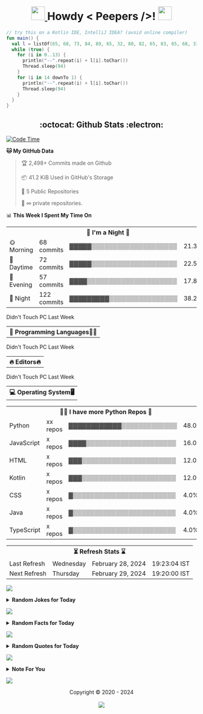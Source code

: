 <h1 align='center'>
	<a href="https://adityaprasad.eu.org" rel="nofollow"> <img src="https://media2.giphy.com/media/QssGEmpkyEOhBCb7e1/giphy.gif?cid=ecf05e47a0n14BexZMoP1gqvSbLZSfYigjUvfcXkroScK00bl&rid=giphy.gif" height="36px" width="36px"> </a> Howdy < Peepers />! 
	<a href="https://adityaprasad.eu.org" rel="nofollow"> <img src="https://raw.githubusercontent.com/MartinHeinz/MartinHeinz/master/wave.gif" height="36px" width="36px"> </a>
	<br>
</h1>

```kt
// try this on a Kotlin IDE, IntelliJ IDEA? (avoid online compiler)
fun main() {
  val l = listOf(65, 68, 73, 84, 89, 65, 32, 80, 82, 65, 83, 65, 68, 32, 83)
  while (true) {
    for (i in 0..13) {
      println("--".repeat(i) + l[i].toChar())
      Thread.sleep(94)
    }
    for (i in 14 downTo 1) {
      println("--".repeat(i) + l[i].toChar())
      Thread.sleep(94)
    }
  }
}
```

<h2 align='center'> :octocat: Github Stats :electron: </h2>


  <!--START_SECTION:waka-->
<p><a href="https://adityaprasad.eu.org" rel="nofollow"> <img src="https://camo.githubusercontent.com/850c5a08cc809027cafd5c701f64900437da5288ac2f116d7d86f269a0f00d88/687474703a2f2f696d672e736869656c64732e696f2f62616467652f436f646525323054696d6525323073696e636525323032322f30312f323032322d3125324330353525323068727325323032352532306d696e732d626c75653f6c6f676f3d77616b6174696d65" alt="Code Time" data-canonical-src="http://img.shields.io/badge/Code%20Time%20since%2022/01/2022-1%2C055%20hrs%2025%20mins-blue?logo=wakatime" style="max-width: 100%;"> </a></p>
<p><strong>🐱 My GitHub Data</strong></p>
<blockquote>
<p>🏆 2,498+ Commits made on Github</p>
<p>📦 41.2 KiB Used in GitHub's Storage</p>
<p>📜 5 Public Repositories</p>
<p>🔑 ∞ private repositories.</p>
</blockquote>
<p>📊 <strong>This Week I Spent My Time On</strong></p>
<table>
<tbody><tr><th colspan="4"> 👻 I'm a Night 🦉</th></tr> 
 <tr>
<td>🌞 Morning</td>
<td>68 commits</td>
<td>▓▓▓▓▓▒▒▒▒▒▒▒▒▒▒▒▒▒▒▒▒▒▒▒▒</td>
<td>21.32%</td>
</tr> 
 <tr>
<td>🌆 Daytime</td>
<td>72 commits</td>
<td>▓▓▓▓▓▒▒▒▒▒▒▒▒▒▒▒▒▒▒▒▒▒▒▒▒</td>
<td>22.57%</td>
</tr> 
 <tr>
<td>🌃 Evening</td>
<td>57 commits</td>
<td>▓▓▓▓▒▒▒▒▒▒▒▒▒▒▒▒▒▒▒▒▒▒▒▒▒</td>
<td>17.87%</td>
</tr> 
 <tr>
<td>🌙 Night</td>
<td>122 commits</td>
<td>▓▓▓▓▓▓▓▓▓▒▒▒▒▒▒▒▒▒▒▒▒▒▒▒▒</td>
<td>38.24%</td>
</tr>
</tbody></table>
 
Didn't Touch PC Last Week
<table>
<tbody><tr><th colspan="4">💬 Programming Languages🧑‍💻 </th></tr></tbody></table>
 
Didn't Touch PC Last Week
<table>
<tbody><tr><th colspan="4">🔥 Editors🔥 </th></tr></tbody></table>
 
Didn't Touch PC Last Week
<table>
<tbody><tr><th colspan="4">💻 Operating System🖥️ </th></tr></tbody></table>
<table>
<tbody><tr><th colspan="4"> 🧑‍💻 I have more Python Repos 📁</th></tr> 
 <tr>
<td>Python</td>
<td>xx repos</td>
<td>▓▓▓▓▓▓▓▓▓▓▓▓▒▒▒▒▒▒▒▒▒▒▒▒▒</td>
<td>48.0%</td>
</tr> 
 <tr>
<td>JavaScript</td>
<td>x repos</td>
<td>▓▓▓▓▒▒▒▒▒▒▒▒▒▒▒▒▒▒▒▒▒▒▒▒▒</td>
<td>16.0%</td>
</tr> 
 <tr>
<td>HTML</td>
<td>x repos</td>
<td>▓▓▓▒▒▒▒▒▒▒▒▒▒▒▒▒▒▒▒▒▒▒▒▒▒</td>
<td>12.0%</td>
</tr> 
 <tr>
<td>Kotlin</td>
<td>x repos</td>
<td>▓▓▓▒▒▒▒▒▒▒▒▒▒▒▒▒▒▒▒▒▒▒▒▒▒</td>
<td>12.0%</td>
</tr> 
 <tr>
<td>CSS</td>
<td>x repos</td>
<td>▓▒▒▒▒▒▒▒▒▒▒▒▒▒▒▒▒▒▒▒▒▒▒▒▒</td>
<td>4.0%</td>
</tr> 
 <tr>
<td>Java</td>
<td>x repos</td>
<td>▓▒▒▒▒▒▒▒▒▒▒▒▒▒▒▒▒▒▒▒▒▒▒▒▒</td>
<td>4.0%</td>
</tr> 
 <tr>
<td>TypeScript</td>
<td>x repos</td>
<td>▓▒▒▒▒▒▒▒▒▒▒▒▒▒▒▒▒▒▒▒▒▒▒▒▒</td>
<td>4.0%</td>
</tr>
</tbody></table>
<table>
<tbody><tr><th colspan="4">⏳ Refresh Stats ⌛</th></tr>
<tr>
<td>Last Refresh</td>
<td>Wednesday</td>
<td>February 28, 2024</td>
<td>19:23:04 IST</td>
</tr>
<tr>
<td>Next Refresh</td>
<td>Thursday</td>
<td>February 29, 2024</td>
<td>19:20:00 IST</td>
</tr>
</tbody></table>
<p>
	<a href="https://adityaprasad.eu.org" rel="nofollow">
		<img src="https://user-images.githubusercontent.com/73097560/115834477-dbab4500-a447-11eb-908a-139a6edaec5c.gif" style="max-width: 100%;">
	</a>
</p>
<details>
<summary><b>Random Jokes for Today</b></summary>
<br>
<pre><code>1 » A horse walks into a bar. The bar tender says "Hey." The horse says "Sure."</code></pre>
<pre><code>2 » What did the drummer name her twin daughters? Anna One, Anna Two...</code></pre>
<pre><code>3 » Why do crabs never give to charity? Because theyâ��re shellfish.</code></pre>
</details>
<p>
	<a href="https://adityaprasad.eu.org" rel="nofollow">
		<img src="https://user-images.githubusercontent.com/73097560/115834477-dbab4500-a447-11eb-908a-139a6edaec5c.gif" style="max-width: 100%;">
	</a>
</p>
<details>
<summary><b>Random Facts for Today</b></summary>
<br>
<pre><code>1 » The crack of a whip is actually a tiny sonic boom, since the tip breaks the sound barrier.</code></pre>
<pre><code>2 » Donald Duck`s middle name is Fauntleroy.  </code></pre>
<pre><code>3 » Only 6 people in the whole world have died from moshing.</code></pre>
</details>
<p>
	<a href="https://adityaprasad.eu.org" rel="nofollow">
		<img src="https://user-images.githubusercontent.com/73097560/115834477-dbab4500-a447-11eb-908a-139a6edaec5c.gif" style="max-width: 100%;">
	</a>
</p>
<details>
<summary><b>Random Quotes for Today</b></summary>
<br>
<pre><code>1 » If you don't know where you are going, any road will get you there. - Lewis Carroll</code></pre>
<pre><code>2 » Make it your habit not to be critical about small things. - Edward Everett Hale</code></pre>
<pre><code>3 » If you surrender to the wind, you can ride it. - Toni Morrison</code></pre>
</details>

<!--END_SECTION:waka-->



<p>
	<a href="https://adityaprasad.eu.org" rel="nofollow">
		<img src="https://user-images.githubusercontent.com/73097560/115834477-dbab4500-a447-11eb-908a-139a6edaec5c.gif" style="max-width:100%;">
	</a>
</p>
<details>
	<summary>
		<b>Note For You</b>
	</summary>
	<br>
	<p align="center">
		<i>The GitHub and Wakatime statistics shown here do not capture all of my activity across all platforms and tools. They reflect only a portion of my overall activity on GitHub and time spent using IDEs and editors with Wakatime installed on my personal computer. Keep in mind that my involvement in similar activities elsewhere may not be accounted for in these statistics..!</i>
	</p>
</details>
<p>
	<a href="https://adityaprasad.eu.org" rel="nofollow">
		<img src="https://user-images.githubusercontent.com/73097560/115834477-dbab4500-a447-11eb-908a-139a6edaec5c.gif" style="max-width:100%;">
	</a>
</p>
<p align="center"> Copyright © 2020 - 2024 <br>
	<br>
	<a href="https://adityaprasad.eu.org" rel="nofollow">
		<img src="https://da.gd/track" style="max-width:100%;">
	</a>
</p>
